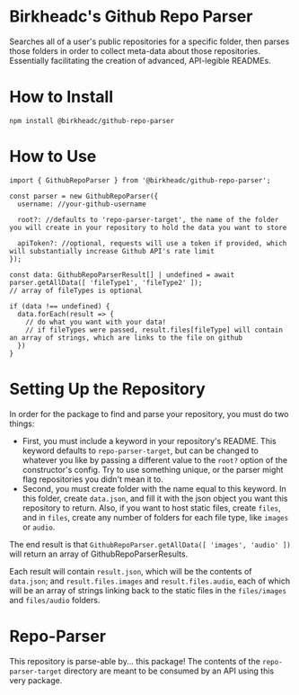 # Birkheadc's Github Repo Parser

Searches all of a user's public repositories for a specific folder, then parses those folders in order to collect meta-data about those repositories. Essentially facilitating the creation of advanced, API-legible READMEs.

# How to Install
`npm install @birkheadc/github-repo-parser`

# How to Use
```
import { GithubRepoParser } from '@birkheadc/github-repo-parser';

const parser = new GithubRepoParser({
  username: //your-github-username

  root?: //defaults to 'repo-parser-target', the name of the folder you will create in your repository to hold the data you want to store

  apiToken?: //optional, requests will use a token if provided, which will substantially increase Github API's rate limit
});

const data: GithubRepoParserResult[] | undefined = await parser.getAllData([ 'fileType1', 'fileType2' ]);
// array of fileTypes is optional

if (data !== undefined) {
  data.forEach(result => {
    // do what you want with your data!
    // if fileTypes were passed, result.files[fileType] will contain an array of strings, which are links to the file on github
  })
}
```

# Setting Up the Repository

In order for the package to find and parse your repository, you must do two things:

- First, you must include a keyword in your repository's README. This keyword defaults to `repo-parser-target`, but can be changed to whatever you like by passing a different value to the `root?` option of the constructor's config. Try to use something unique, or the parser might flag repositories you didn't mean it to.
- Second, you must create folder with the name equal to this keyword. In this folder, create `data.json`, and fill it with the json object you want this repository to return. Also, if you want to host static files, create `files`, and in `files`, create any number of folders for each file type, like `images` or `audio`.

The end result is that `GithubRepoParser.getAllData([ 'images', 'audio' ])` will return an array of GithubRepoParserResults.

Each result will contain `result.json`, which will be the contents of `data.json`; and `result.files.images` and `result.files.audio`, each of which will be an array of strings linking back to the static files in the `files/images` and `files/audio` folders.
# Repo-Parser

This repository is parse-able by... this package! The contents of the `repo-parser-target` directory are meant to be consumed by an API using this very package.